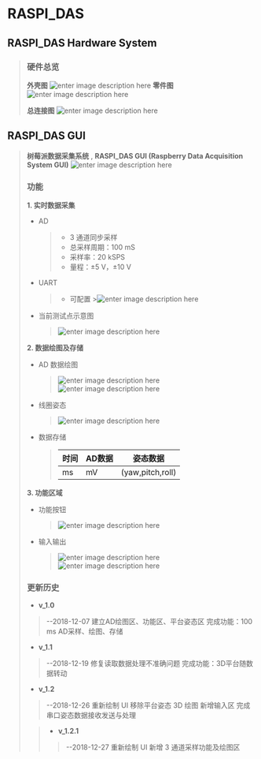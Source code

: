 # RASPI_DAS

## RASPI_DAS Hardware System
>
>### 硬件总览
>
>**外壳图**
>![enter image description here](https://lh3.googleusercontent.com/dXN6l-oOztzY1PDiuZqnhYSdcverij9Ny3apWwql36OjAYsacms6Q0hpf2VHhFhNA4cGhUn3vhs)
>**零件图**
>![enter image description here](https://lh3.googleusercontent.com/OKOIQzmPpU0fsEjPEkVWaoa1Gp-BtIrxo4ZtUvD3EZsV-aQAL8sUpHv53fDJj1022KhlFb6fsMo)
>
>**总连接图**
>![enter image description here](https://lh3.googleusercontent.com/Rq8J1Ouado2HMyH_4QdierOb11bRvO5t9ZcNxnZkcXL6H0kjVgEwOy2Nsdg88fHyCFDTMq_xeHM)
>
>
>
## RASPI_DAS GUI
>**树莓派数据采集系统** , **RASPI_DAS GUI (Raspberry Data Acquisition System GUI)**
>![enter image description here](https://lh3.googleusercontent.com/HMAJRKneWbIVVm6FbawJW6ZR3BF7Ed4Ed5Vvc6tiiaKwUe_R4zyWJPRtm6B9FMoFabfbBWE5gqM)
>
>### 功能
>
>**1. 实时数据采集**
>
 >- AD
>	> - 3 通道同步采样
>	 > - 总采样周期：100 mS
>	 >- 采样率：20 kSPS
>	 >- 量程：±5 V，±10 V
>
> - UART
>	> - 可配置
	>![enter image description here](https://lh3.googleusercontent.com/fkvwDeu7nUp8_HvrltXF8LGcXK5qiXH1VsmtGQ_QmNA-myi2SUkUwpXA_QHdmUY5zUpn-b5aYDc)
>
> - 当前测试点示意图
>	>
>	>	![enter image description here](https://lh3.googleusercontent.com/enBpkMvLsSoM5bYquRG1qxb1M5JZzq0I7jpbWbPTklsNTwL8yuLwEsZbUSH_yUp4Xm96IpcSe1c)
>
>**2. 数据绘图及存储**
>
> - AD 数据绘图
>	>![enter image description here](https://lh3.googleusercontent.com/i1CoVfLY-qbYw5JXJAadLRQ-jZICgBmP-x5uHSTd8v3_GTVScqbP5XNPo1KihyOWoxOcS_xVC24)
>	>![enter image description here](https://lh3.googleusercontent.com/kjSCGf78zqi5g1AdiiZc3s8dLxFRS5Z7Psjax2zN8SdXWkTFKWpl3LnjL74sGdqb1VVMYHi1tqA)
> 
> - 线圈姿态
>	> ![enter image description here](https://lh3.googleusercontent.com/sMzo3NVspxWTXcn8T9oy8UaSgx95pWKf_E0Isr-b1dU287lZNl9w9pmp45EP3GMQfQxdIt8GAH8)
> 
> - 数据存储
>	>| 时间 | AD数据 | 姿态数据 |
>	>| ----- | --------- | ----------- |
>	>|  ms  |      mV    | (yaw,pitch,roll) |
>
>**3. 功能区域**
>
> - 功能按钮
>	> ![enter image description here](https://lh3.googleusercontent.com/dB7v0mbiDdAo05irNXJdriPDXqhBP5kw-QPCrwFOuHlUCVg0TyEh4zP9oE8UUA0OadVv1SDx6-w)
>
> - 输入输出
>
>	>![enter image description here](https://lh3.googleusercontent.com/AGL7uIooCHYA3YIkLMPo1R88fc5S5336FSWOt1UsBT8eVkVAO0Yb9cpP9IuvHXqyEzzh6ZkPzdQ)
>	>![enter image description here](https://lh3.googleusercontent.com/gXyNpKMyKVp72F9MLvKmdvdVp72Tu4ckQ_XAdG33su5Bh9Su1WWuvN_t4cY2Yn3RsLwnYmVmi8g)
>
>### 更新历史
>
> - **v_1.0**
>> --2018-12-07
>> 建立AD绘图区、功能区、平台姿态区
>> 完成功能：100 ms AD采样、绘图、存储
>
>
> - **v_1.1**
>>--2018-12-19
>>修复读取数据处理不准确问题
>>完成功能：3D平台随数据转动
>
> - **v_1.2**
> >--2018-12-26
>	>重新绘制 UI 
> >移除平台姿态 3D 绘图
>	>新增输入区
>	>完成串口姿态数据接收发送与处理
>
>	> - **v_1.2.1**
>	> >--2018-12-27
>	>重新绘制 UI 
>  >新增 3 通道采样功能及绘图区
>
>



<!--stackedit_data:
eyJoaXN0b3J5IjpbLTQyNTE3MDU3MiwxNjkyODE2OTgwLC0xMj
YxMDI2MDc2LC0xNjIyNjAyNzUwLC0xNzAyMzY3NDQwLDE5MDE3
ODU5MTgsMTU0Mjg3MDQsNzU5MjMzNTg0LC0yMTQxNjYxMjY4LD
E1MDg0NzMyODIsLTE3ODExNjc1OTIsLTQ4MTc2NTY5OSwtNzQy
NDkxMzY1LC0xODY4NjY4MjgyLC0xNDU5MDE2NjYxXX0=
-->